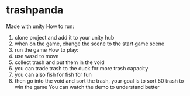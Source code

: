 # trashpanda
Made with unity
How to run:
1. clone project and add it to your unity hub
2. when on the game, change the scene to the start game scene
3. run the game
How to play:
1. use wasd to move
2. collect trash and put them in the void
3. you can trade trash to the duck for more trash capacity
4. you can also fish for fish for fun
5. then go into the void and sort the trash, your goal is to sort 50 trash to win the game
You can watch the demo to understand better
